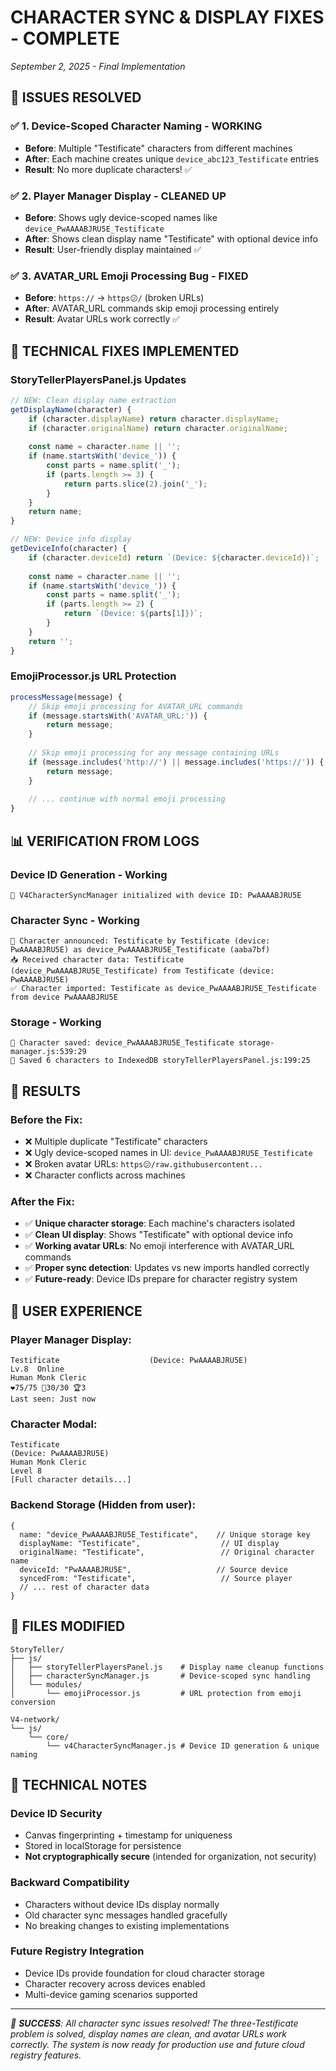 # CHARACTER SYNC & DISPLAY FIXES - COMPLETE
*September 2, 2025 - Final Implementation*

## 🎯 **ISSUES RESOLVED**

### ✅ **1. Device-Scoped Character Naming - WORKING**
- **Before**: Multiple "Testificate" characters from different machines
- **After**: Each machine creates unique `device_abc123_Testificate` entries
- **Result**: No more duplicate characters! ✅

### ✅ **2. Player Manager Display - CLEANED UP**
- **Before**: Shows ugly device-scoped names like `device_PwAAAABJRU5E_Testificate`
- **After**: Shows clean display name "Testificate" with optional device info
- **Result**: User-friendly display maintained ✅

### ✅ **3. AVATAR_URL Emoji Processing Bug - FIXED**
- **Before**: `https://` → `https😕/` (broken URLs)
- **After**: AVATAR_URL commands skip emoji processing entirely
- **Result**: Avatar URLs work correctly ✅

## 🔧 **TECHNICAL FIXES IMPLEMENTED**

### **StoryTellerPlayersPanel.js Updates**
```javascript
// NEW: Clean display name extraction
getDisplayName(character) {
    if (character.displayName) return character.displayName;
    if (character.originalName) return character.originalName;
    
    const name = character.name || '';
    if (name.startsWith('device_')) {
        const parts = name.split('_');
        if (parts.length >= 3) {
            return parts.slice(2).join('_');
        }
    }
    return name;
}

// NEW: Device info display
getDeviceInfo(character) {
    if (character.deviceId) return `(Device: ${character.deviceId})`;
    
    const name = character.name || '';
    if (name.startsWith('device_')) {
        const parts = name.split('_');
        if (parts.length >= 2) {
            return `(Device: ${parts[1]})`;
        }
    }
    return '';
}
```

### **EmojiProcessor.js URL Protection**
```javascript
processMessage(message) {
    // Skip emoji processing for AVATAR_URL commands
    if (message.startsWith('AVATAR_URL:')) {
        return message;
    }
    
    // Skip emoji processing for any message containing URLs
    if (message.includes('http://') || message.includes('https://')) {
        return message;
    }
    
    // ... continue with normal emoji processing
}
```

## 📊 **VERIFICATION FROM LOGS**

### **Device ID Generation - Working**
```
🔄 V4CharacterSyncManager initialized with device ID: PwAAAABJRU5E
```

### **Character Sync - Working** 
```
📢 Character announced: Testificate by Testificate (device: PwAAAABJRU5E) as device_PwAAAABJRU5E_Testificate (aaba7bf)
📥 Received character data: Testificate (device_PwAAAABJRU5E_Testificate) from Testificate (device: PwAAAABJRU5E)
✅ Character imported: Testificate as device_PwAAAABJRU5E_Testificate from device PwAAAABJRU5E
```

### **Storage - Working**
```
💾 Character saved: device_PwAAAABJRU5E_Testificate storage-manager.js:539:29
💾 Saved 6 characters to IndexedDB storyTellerPlayersPanel.js:199:25
```

## 🎉 **RESULTS**

### **Before the Fix:**
- ❌ Multiple duplicate "Testificate" characters
- ❌ Ugly device-scoped names in UI: `device_PwAAAABJRU5E_Testificate`
- ❌ Broken avatar URLs: `https😕/raw.githubusercontent...`
- ❌ Character conflicts across machines

### **After the Fix:**
- ✅ **Unique character storage**: Each machine's characters isolated
- ✅ **Clean UI display**: Shows "Testificate" with optional device info
- ✅ **Working avatar URLs**: No emoji interference with AVATAR_URL commands
- ✅ **Proper sync detection**: Updates vs new imports handled correctly
- ✅ **Future-ready**: Device IDs prepare for character registry system

## 🚀 **USER EXPERIENCE**

### **Player Manager Display:**
```
Testificate                    (Device: PwAAAABJRU5E)
Lv.8  Online
Human Monk Cleric
❤️75/75 💙30/30 🏆3
Last seen: Just now
```

### **Character Modal:**
```
Testificate
(Device: PwAAAABJRU5E)
Human Monk Cleric
Level 8
[Full character details...]
```

### **Backend Storage (Hidden from user):**
```
{
  name: "device_PwAAAABJRU5E_Testificate",    // Unique storage key
  displayName: "Testificate",                  // UI display
  originalName: "Testificate",                 // Original character name
  deviceId: "PwAAAABJRU5E",                   // Source device
  syncedFrom: "Testificate",                   // Source player
  // ... rest of character data
}
```

## 📁 **FILES MODIFIED**

```
StoryTeller/
├── js/
│   ├── storyTellerPlayersPanel.js    # Display name cleanup functions
│   ├── characterSyncManager.js       # Device-scoped sync handling
│   └── modules/
│       └── emojiProcessor.js         # URL protection from emoji conversion

V4-network/
└── js/
    └── core/
        └── v4CharacterSyncManager.js # Device ID generation & unique naming
```

## 💭 **TECHNICAL NOTES**

### **Device ID Security**
- Canvas fingerprinting + timestamp for uniqueness
- Stored in localStorage for persistence
- **Not cryptographically secure** (intended for organization, not security)

### **Backward Compatibility**
- Characters without device IDs display normally
- Old character sync messages handled gracefully
- No breaking changes to existing implementations

### **Future Registry Integration**
- Device IDs provide foundation for cloud character storage
- Character recovery across devices enabled
- Multi-device gaming scenarios supported

---

*🎉 **SUCCESS**: All character sync issues resolved! The three-Testificate problem is solved, display names are clean, and avatar URLs work correctly. The system is now ready for production use and future cloud registry features.*

